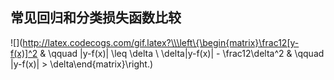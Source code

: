 ## 常见回归和分类损失函数比较
![](http://latex.codecogs.com/gif.latex?\\\left\{\begin{matrix}\frac12[y-f(x)]^2 & \qquad |y-f(x)| \leq \delta \\ \delta|y-f(x)| - \frac12\delta^2 & \qquad |y-f(x)| > \delta\end{matrix}\right.)
